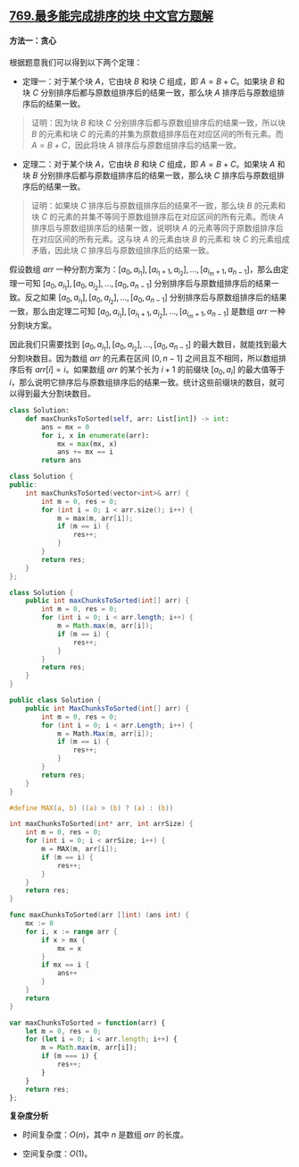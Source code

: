 ## [769.最多能完成排序的块 中文官方题解](https://leetcode.cn/problems/max-chunks-to-make-sorted/solutions/100000/zui-duo-neng-wan-cheng-pai-xu-de-kuai-by-gc4k)
#### 方法一：贪心

根据题意我们可以得到以下两个定理：

+ 定理一：对于某个块 $A$，它由块 $B$ 和块 $C$ 组成，即 $A = B + C$。如果块 $B$ 和块 $C$ 分别排序后都与原数组排序后的结果一致，那么块 $A$ 排序后与原数组排序后的结果一致。

> 证明：因为块 $B$ 和块 $C$ 分别排序后都与原数组排序后的结果一致，所以块 $B$ 的元素和块 $C$ 的元素的并集为原数组排序后在对应区间的所有元素。而 $A = B + C$，因此将块 $A$ 排序后与原数组排序后的结果一致。

+ 定理二：对于某个块 $A$，它由块 $B$ 和块 $C$ 组成，即 $A = B + C$。如果块 $A$ 和块 $B$ 分别排序后都与原数组排序后的结果一致，那么块 $C$ 排序后与原数组排序后的结果一致。

> 证明：如果块 $C$ 排序后与原数组排序后的结果不一致，那么块 $B$ 的元素和块 $C$ 的元素的并集不等同于原数组排序后在对应区间的所有元素。而块 $A$ 排序后与原数组排序后的结果一致，说明块 $A$ 的元素等同于原数组排序后在对应区间的所有元素。这与块 $A$ 的元素由块 $B$ 的元素和 块 $C$ 的元素组成矛盾，因此块 $C$ 排序后与原数组排序后的结果一致。

假设数组 $\textit{arr}$ 一种分割方案为：$[a_0, a_{i_1}], [a_{i_1+1}, a_{i_2}], \ldots, [a_{i_m+1}, a_{n-1}]$，那么由定理一可知 $[a_0, a_{i_1}], [a_0, a_{i_2}], \ldots, [a_0, a_{n-1}]$ 分别排序后与原数组排序后的结果一致。反之如果 $[a_0, a_{i_1}], [a_0, a_{i_2}], \ldots, [a_0, a_{n-1}]$ 分别排序后与原数组排序后的结果一致，那么由定理二可知 $[a_0, a_{i_1}], [a_{i_1+1}, a_{i_2}], \ldots, [a_{i_m+1}, a_{n-1}]$ 是数组 $\textit{arr}$ 一种分割块方案。

因此我们只需要找到 $[a_0, a_{i_1}], [a_0, a_{i_2}], \ldots, [a_0, a_{n-1}]$ 的最大数目，就能找到最大分割块数目。因为数组 $\textit{arr}$ 的元素在区间 $[0, n - 1]$ 之间且互不相同，所以数组排序后有 $\textit{arr}[i] = i$。如果数组 $\textit{arr}$ 的某个长为 $i+1$ 的前缀块 $[a_0, a_i]$ 的最大值等于 $i$，那么说明它排序后与原数组排序后的结果一致。统计这些前缀块的数目，就可以得到最大分割块数目。

```Python [sol1-Python3]
class Solution:
    def maxChunksToSorted(self, arr: List[int]) -> int:
        ans = mx = 0
        for i, x in enumerate(arr):
            mx = max(mx, x)
            ans += mx == i
        return ans
```

```C++ [sol1-C++]
class Solution {
public:
    int maxChunksToSorted(vector<int>& arr) {
        int m = 0, res = 0;
        for (int i = 0; i < arr.size(); i++) {
            m = max(m, arr[i]);
            if (m == i) {
                res++;
            }
        }
        return res;
    }
};
```

```Java [sol1-Java]
class Solution {
    public int maxChunksToSorted(int[] arr) {
        int m = 0, res = 0;
        for (int i = 0; i < arr.length; i++) {
            m = Math.max(m, arr[i]);
            if (m == i) {
                res++;
            }
        }
        return res;
    }
}
```

```C# [sol1-C#]
public class Solution {
    public int MaxChunksToSorted(int[] arr) {
        int m = 0, res = 0;
        for (int i = 0; i < arr.Length; i++) {
            m = Math.Max(m, arr[i]);
            if (m == i) {
                res++;
            }
        }
        return res;
    }
}
```

```C [sol1-C]
#define MAX(a, b) ((a) > (b) ? (a) : (b))

int maxChunksToSorted(int* arr, int arrSize) {
    int m = 0, res = 0;
    for (int i = 0; i < arrSize; i++) {
        m = MAX(m, arr[i]);
        if (m == i) {
            res++;
        }
    }
    return res;
}
```

```go [sol1-Golang]
func maxChunksToSorted(arr []int) (ans int) {
    mx := 0
    for i, x := range arr {
        if x > mx {
            mx = x
        }
        if mx == i {
            ans++
        }
    }
    return
}
```

```JavaScript [sol1-JavaScript]
var maxChunksToSorted = function(arr) {
    let m = 0, res = 0;
    for (let i = 0; i < arr.length; i++) {
        m = Math.max(m, arr[i]);
        if (m === i) {
            res++;
        }
    }
    return res;
};
```

**复杂度分析**

+ 时间复杂度：$O(n)$，其中 $n$ 是数组 $\textit{arr}$ 的长度。

+ 空间复杂度：$O(1)$。